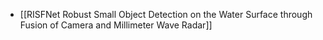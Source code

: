 - [[RISFNet Robust Small Object Detection on the Water Surface through Fusion of Camera and Millimeter Wave Radar]]
